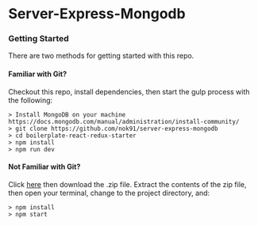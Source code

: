 # Server-Express-Mongodb


### Getting Started

There are two methods for getting started with this repo.

#### Familiar with Git?
Checkout this repo, install dependencies, then start the gulp process with the following:

```
> Install MongoDB on your machine https://docs.mongodb.com/manual/administration/install-community/
> git clone https://github.com/nok91/server-express-mongodb
> cd boilerplate-react-redux-starter
> npm install
> npm run dev
```


#### Not Familiar with Git?
Click [here](https://github.com/nok91/server-express-mongodb/releases) then download the .zip file.  Extract the contents of the zip file, then open your terminal, change to the project directory, and:

```
> npm install
> npm start
```